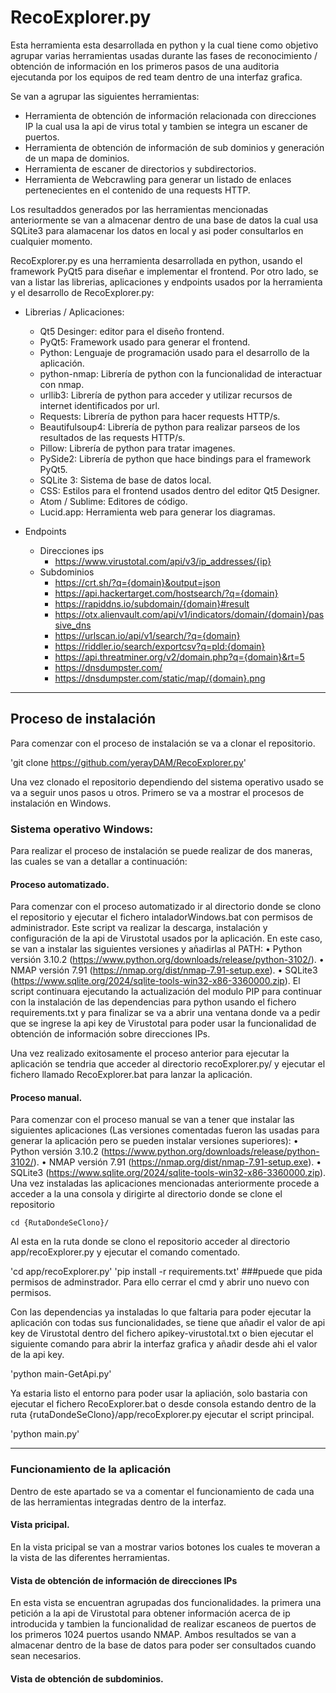 # RecoExplorer.py
Esta herramienta esta desarrollada en python y la cual tiene como objetivo agrupar varias herramientas usadas durante las fases de reconocimiento / obtención de información en los primeros pasos de una auditoria ejecutanda por los equipos de red team dentro de una interfaz grafica. 

Se van a agrupar las siguientes herramientas:
  - Herramienta de obtención de información relacionada con direcciones IP la cual usa la api de virus total y tambien se integra un escaner de puertos.
  - Herramienta de obtención de información de sub dominios y generación de un mapa de dominios.
  - Herramienta de escaner de directorios y subdirectorios.
  - Herramienta de Webcrawling para generar un listado de enlaces pertenecientes en el contenido de una requests HTTP.

Los resultaddos generados por las herramientas mencionadas anteriormente se van a almacenar dentro de una base de datos la cual usa SQLite3 para alamacenar los datos en local y asi poder consultarlos en cualquier momento.

RecoExplorer.py es una herramienta desarrollada en python, usando el framework PyQt5 para diseñar e implementar el frontend. Por otro lado, se van a listar las librerias, aplicaciones y endpoints usados por la herramienta y el desarrollo de RecoExplorer.py:
- Librerias / Aplicaciones:
  - Qt5 Desinger: editor para el diseño frontend.
  - PyQt5: Framework usado para generar el frontend.
  - Python: Lenguaje de programación usado para el desarrollo de la aplicación.
  - python-nmap: Librería de python con la funcionalidad de interactuar con nmap.
  - urllib3: Librería de python para acceder y utilizar recursos de internet identificados por url.
  - Requests: Librería de python para hacer requests HTTP/s.
  - Beautifulsoup4: Librería de python para realizar parseos de los resultados de las requests HTTP/s.
  - Pillow: Librería de python para tratar imagenes.
  - PySide2: Librería de python que hace bindings para el framework PyQt5.
  - SQLite 3: Sistema de base de datos local.
  - CSS: Estilos para el frontend usados dentro del editor Qt5 Designer.
  - Atom / Sublime: Editores de código.
  - Lucid.app: Herramienta web para generar los diagramas.

- Endpoints  
  - Direcciones ips  
	 - https://www.virustotal.com/api/v3/ip_addresses/{ip}  
  - Subdominios  
	- https://crt.sh/?q={domain}&output=json  
	- https://api.hackertarget.com/hostsearch/?q={domain}  
	- https://rapiddns.io/subdomain/{domain}#result  
	- https://otx.alienvault.com/api/v1/indicators/domain/{domain}/passive_dns  
	- https://urlscan.io/api/v1/search/?q={domain}  
	- https://riddler.io/search/exportcsv?q=pld:{domain}  
	- https://api.threatminer.org/v2/domain.php?q={domain}&rt=5  
	- https://dnsdumpster.com/  
	- https://dnsdumpster.com/static/map/{domain}.png  
---
## Proceso de instalación
Para comenzar con el proceso de instalación se va a clonar el repositorio.

'git clone https://github.com/yerayDAM/RecoExplorer.py'

Una vez clonado el repositorio dependiendo del sistema operativo usado se va a seguir unos pasos u otros. Primero se va a mostrar el procesos de instalación en Windows.

### Sistema operativo Windows:
Para realizar el proceso de instalación se puede realizar de dos maneras, las cuales se van a detallar a continuación:

#### Proceso automatizado.
Para comenzar con el proceso automatizado ir al directorio donde se clono el repositorio y ejecutar el fichero intaladorWindows.bat con permisos de administrador. Este script va realizar la descarga, instalación y configuración de la api de Virustotal usados por la aplicación. En este caso, se van a instalar las siguientes versiones y añadirlas al PATH:
  • Python versión 3.10.2 (https://www.python.org/downloads/release/python-3102/).
  • NMAP versión 7.91 (https://nmap.org/dist/nmap-7.91-setup.exe).
  • SQLite3 (https://www.sqlite.org/2024/sqlite-tools-win32-x86-3360000.zip).
El script continuara ejecutando la actualización del modulo PIP para continuar con la instalación de las dependencias para python usando el fichero requirements.txt y para finalizar se va a abrir una ventana donde va a pedir que se ingrese la api key de Virustotal para poder usar la funcionalidad de obtención de información sobre direcciones IPs.

Una vez realizado exitosamente el proceso anterior para ejecutar la aplicación se tendria que acceder al directorio recoExplorer.py/ y ejecutar el fichero llamado RecoExplorer.bat para lanzar la aplicación.

#### Proceso manual.
Para comenzar con el proceso manual se van a tener que instalar las siguientes aplicaciones (Las versiones comentadas fueron las usadas para generar la aplicación pero se pueden instalar versiones superiores):
  • Python versión 3.10.2 (https://www.python.org/downloads/release/python-3102/).
  • NMAP versión 7.91 (https://nmap.org/dist/nmap-7.91-setup.exe).
  • SQLite3 (https://www.sqlite.org/2024/sqlite-tools-win32-x86-3360000.zip).
Una vez instaladas las aplicaciones mencionadas anteriormente procede a acceder a la una consola y dirigirte al directorio donde se clone el repositorio 

`cd {RutaDondeSeClono}/`

Al esta en la ruta donde se clono el repositorio acceder al directorio app/recoExplorer.py y ejecutar el comando comentado.

'cd app/recoExplorer.py'
'pip install -r requirements.txt' ###puede que pida permisos de adminstrador. Para ello cerrar el cmd y abrir uno nuevo con permisos.

Con las dependencias ya instaladas lo que faltaria para poder ejecutar la aplicación con todas sus funcionalidades, se tiene que añadir el valor de api key de Virustotal dentro del fichero apikey-virustotal.txt o bien ejecutar el siguiente comando para abrir la interfaz grafica y añadir desde ahi el valor de la api key.

'python main-GetApi.py'

Ya estaria listo el entorno para poder usar la apliación, solo bastaria con ejecutar el fichero RecoExplorer.bat o desde consola estando dentro de la ruta {rutaDondeSeClono}/app/recoExplorer.py ejecutar el script principal.

'python main.py'

---

### Funcionamiento de la aplicación
Dentro de este apartado se va a comentar el funcionamiento de cada una de las herramientas integradas dentro de la interfaz.

#### Vista pricipal.
En la vista pricipal se van a mostrar varios botones los cuales te moveran a la vista de las diferentes herramientas.

#### Vista de obtención de información de direcciones IPs
En esta vista se encuentran agrupadas dos funcionalidades. la primera una petición a la api de Virustotal para obtener información acerca de ip introducida y tambien la funcionalidad de realizar escaneos de puertos de los primeros 1024 puertos usando NMAP. Ambos resultados se van a almacenar dentro de la base de datos para poder ser consultados cuando sean necesarios.

#### Vista de obtención de subdominios.


